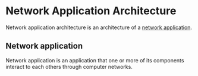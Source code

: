 # Network Application Architecture

Network application architecture is an architecture of a [network application](#network-application).

## Network application

Network application is an application that one or more of its components interact to each others through computer
networks.